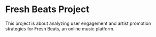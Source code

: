 # Fresh Beats Project

This project is about analyzing user engagement and artist promotion strategies for Fresh Beats, an online music platform.
